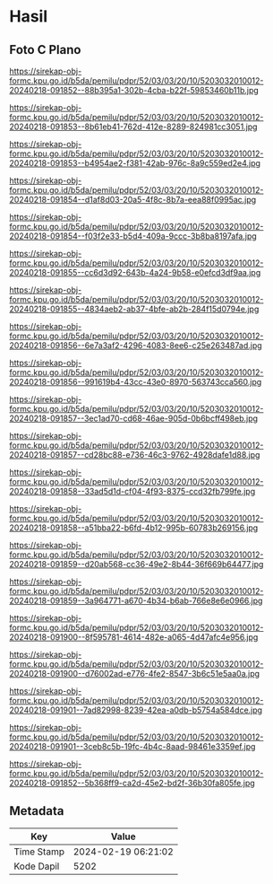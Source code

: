 # Hasil

## Foto C Plano

https://sirekap-obj-formc.kpu.go.id/b5da/pemilu/pdpr/52/03/03/20/10/5203032010012-20240218-091852--88b395a1-302b-4cba-b22f-59853460b11b.jpg

https://sirekap-obj-formc.kpu.go.id/b5da/pemilu/pdpr/52/03/03/20/10/5203032010012-20240218-091853--8b61eb41-762d-412e-8289-824981cc3051.jpg

https://sirekap-obj-formc.kpu.go.id/b5da/pemilu/pdpr/52/03/03/20/10/5203032010012-20240218-091853--b4954ae2-f381-42ab-976c-8a9c559ed2e4.jpg

https://sirekap-obj-formc.kpu.go.id/b5da/pemilu/pdpr/52/03/03/20/10/5203032010012-20240218-091854--d1af8d03-20a5-4f8c-8b7a-eea88f0995ac.jpg

https://sirekap-obj-formc.kpu.go.id/b5da/pemilu/pdpr/52/03/03/20/10/5203032010012-20240218-091854--f03f2e33-b5d4-409a-9ccc-3b8ba8197afa.jpg

https://sirekap-obj-formc.kpu.go.id/b5da/pemilu/pdpr/52/03/03/20/10/5203032010012-20240218-091855--cc6d3d92-643b-4a24-9b58-e0efcd3df9aa.jpg

https://sirekap-obj-formc.kpu.go.id/b5da/pemilu/pdpr/52/03/03/20/10/5203032010012-20240218-091855--4834aeb2-ab37-4bfe-ab2b-284f15d0794e.jpg

https://sirekap-obj-formc.kpu.go.id/b5da/pemilu/pdpr/52/03/03/20/10/5203032010012-20240218-091856--6e7a3af2-4296-4083-8ee6-c25e263487ad.jpg

https://sirekap-obj-formc.kpu.go.id/b5da/pemilu/pdpr/52/03/03/20/10/5203032010012-20240218-091856--991619b4-43cc-43e0-8970-563743cca560.jpg

https://sirekap-obj-formc.kpu.go.id/b5da/pemilu/pdpr/52/03/03/20/10/5203032010012-20240218-091857--3ec1ad70-cd68-46ae-905d-0b6bcff498eb.jpg

https://sirekap-obj-formc.kpu.go.id/b5da/pemilu/pdpr/52/03/03/20/10/5203032010012-20240218-091857--cd28bc88-e736-46c3-9762-4928dafe1d88.jpg

https://sirekap-obj-formc.kpu.go.id/b5da/pemilu/pdpr/52/03/03/20/10/5203032010012-20240218-091858--33ad5d1d-cf04-4f93-8375-ccd32fb799fe.jpg

https://sirekap-obj-formc.kpu.go.id/b5da/pemilu/pdpr/52/03/03/20/10/5203032010012-20240218-091858--a51bba22-b6fd-4b12-995b-60783b269156.jpg

https://sirekap-obj-formc.kpu.go.id/b5da/pemilu/pdpr/52/03/03/20/10/5203032010012-20240218-091859--d20ab568-cc36-49e2-8b44-36f669b64477.jpg

https://sirekap-obj-formc.kpu.go.id/b5da/pemilu/pdpr/52/03/03/20/10/5203032010012-20240218-091859--3a964771-a670-4b34-b6ab-766e8e6e0966.jpg

https://sirekap-obj-formc.kpu.go.id/b5da/pemilu/pdpr/52/03/03/20/10/5203032010012-20240218-091900--8f595781-4614-482e-a065-4d47afc4e956.jpg

https://sirekap-obj-formc.kpu.go.id/b5da/pemilu/pdpr/52/03/03/20/10/5203032010012-20240218-091900--d76002ad-e776-4fe2-8547-3b6c51e5aa0a.jpg

https://sirekap-obj-formc.kpu.go.id/b5da/pemilu/pdpr/52/03/03/20/10/5203032010012-20240218-091901--7ad82998-8239-42ea-a0db-b5754a584dce.jpg

https://sirekap-obj-formc.kpu.go.id/b5da/pemilu/pdpr/52/03/03/20/10/5203032010012-20240218-091901--3ceb8c5b-19fc-4b4c-8aad-98461e3359ef.jpg

https://sirekap-obj-formc.kpu.go.id/b5da/pemilu/pdpr/52/03/03/20/10/5203032010012-20240218-091852--5b368ff9-ca2d-45e2-bd2f-36b30fa805fe.jpg


## Metadata

| Key        | Value               |
| ---------- | ------------------- |
| Time Stamp | 2024-02-19 06:21:02 |
| Kode Dapil | 5202                |



